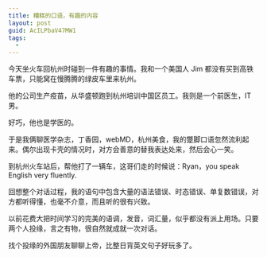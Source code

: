 ```yaml
---
title: 糟糕的口语，有趣的内容
layout: post
guid: AcILPbaV47MW1
tags:
  - 
---
```


今天坐火车回杭州时碰到一件有趣的事情。我和一个美国人 Jim 都没有买到高铁车票，只能窝在慢腾腾的绿皮车里来杭州。

他的公司生产疫苗，从华盛顿跑到杭州培训中国区员工。我则是一个前医生，IT男。

好巧，他也是学医的。

于是我俩聊医学杂志，丁香园，webMD，杭州美食，我的蹩脚口语忽然流利起来。偶尔出现卡壳的情况时，对方会善意的替我表达处来，然后会心一笑。

到杭州火车站后，帮他打了一辆车，这哥们走的时候说：Ryan，you speak English very fluently.

回想整个对话过程，我的语句中包含大量的语法错误、时态错误、单复数错误，对方都听得懂，也毫不介意，而且听的很有兴致。

以前花费大把时间学习的完美的语调，发音，词汇量，似乎都没有派上用场。只要两个人投缘，言之有物，很自然就成就一次对话。

找个投缘的外国朋友聊聊上帝，比整日背英文句子好玩多了。